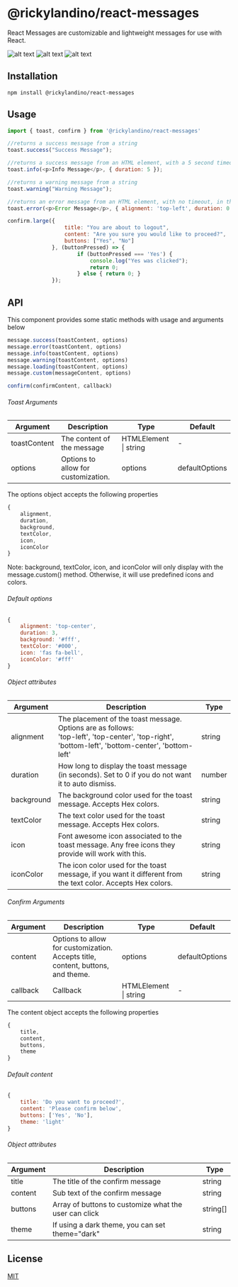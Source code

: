 # @rickylandino/react-messages

React Messages are customizable and lightweight messages for use with React. 

![alt text](https://www.theappmonkey.com/assets/toast_examples.png)
![alt text](https://www.theappmonkey.com/assets/confirm_example_light.png)
![alt text](https://www.theappmonkey.com/assets/confirm_example_dark.png)

## Installation
```npm
npm install @rickylandino/react-messages
```

## Usage

```javascript
import { toast, confirm } from '@rickylandino/react-messages'

//returns a success message from a string
toast.success("Success Message");

//returns a success message from an HTML element, with a 5 second timeout
toast.info(<p>Info Message</p>, { duration: 5 });

//returns a warning message from a string
toast.warning("Warning Message");

//returns an error message from an HTML element, with no timeout, in the top left corner of the screen
toast.error(<p>Error Message</p>, { alignment: 'top-left', duration: 0 });

confirm.large({
                  title: "You are about to logout",
                  content: "Are you sure you would like to proceed?",
                  buttons: ["Yes", "No"]
              }, (buttonPressed) => {
                      if (buttonPressed === 'Yes') {
                          console.log("Yes was clicked");
                          return 0;
                      } else { return 0; }
              });

```

## API

This component provides some static methods with usage and arguments below

```javascript
message.success(toastContent, options)
message.error(toastContent, options)
message.info(toastContent, options)
message.warning(toastContent, options)
message.loading(toastContent, options)
message.custom(messageContent, options)

confirm(confirmContent, callback)
```

###### Toast Arguments

| Argument  | Description | Type | Default |
| ------------- | ----------------------- | ------------- | ----- |
| toastContent  | The content of the message  | HTMLElement \| string | \- |
| options | Options to allow for customization. | options | defaultOptions |

The options object accepts the following properties
```javascript
{
    alignment,
    duration,
    background,
    textColor,
    icon,
    iconColor
}
```
Note: background, textColor, icon, and iconColor will only display with the message.custom() method. Otherwise, it will use predefined icons and colors.

###### Default options
```javascript
{
    alignment: 'top-center',
    duration: 3,
    background: '#fff',
    textColor: '#000',
    icon: 'fas fa-bell',
    iconColor: '#fff'
}
```

###### Object attributes
| Argument  | Description | Type |
| ------------- | ----------------------- | ------------- |
| alignment  | The placement of the toast message. Options are as follows: <br /> 'top-left', 'top-center', 'top-right', 'bottom-left', 'bottom-center', 'bottom-left'  | string |
| duration  | How long to display the toast message (in seconds). Set to 0 if you do not want it to auto dismiss.  | number |
| background  | The background color used for the toast message. Accepts Hex colors.  | string |
| textColor  | The text color used for the toast message. Accepts Hex colors.  | string |
| icon  | Font awesome icon associated to the toast message. Any free icons they provide will work with this.  | string |
| iconColor  | The icon color used for the toast message, if you want it different from the text color. Accepts Hex colors.  | string |



###### Confirm Arguments

| Argument  | Description | Type | Default |
| ------------- | ----------------------- | ------------- | ----- |
| content | Options to allow for customization. Accepts title, content, buttons, and theme. | options | defaultOptions |
| callback  | Callback  | HTMLElement \| string | \- |

The content object accepts the following properties
```javascript
{
    title,
    content,
    buttons,
    theme
}
```

###### Default content
```javascript
{
    title: 'Do you want to proceed?',
    content: 'Please confirm below',
    buttons: ['Yes', 'No'],
    theme: 'light'
}
```

###### Object attributes
| Argument  | Description | Type |
| ------------- | ----------------------- | ------------- |
| title  | The title of the confirm message  | string |
| content  | Sub text of the confirm message  | string |
| buttons  | Array of buttons to customize what the user can click  | string[] |
| theme  | If using a dark theme, you can set theme="dark"  | string |

## License
[MIT](https://choosealicense.com/licenses/mit/)
